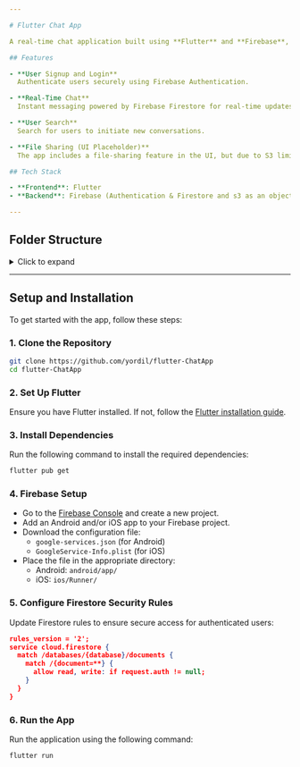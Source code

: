 ```yaml
---

# Flutter Chat App

A real-time chat application built using **Flutter** and **Firebase**, providing users with essential messaging features and a clean, intuitive interface.

## Features

- **User Signup and Login**  
  Authenticate users securely using Firebase Authentication.  

- **Real-Time Chat**  
  Instant messaging powered by Firebase Firestore for real-time updates.  

- **User Search**  
  Search for users to initiate new conversations.  

- **File Sharing (UI Placeholder)**  
  The app includes a file-sharing feature in the UI, but due to S3 limit it is not working

## Tech Stack

- **Frontend**: Flutter  
- **Backend**: Firebase (Authentication & Firestore and s3 as an object storage)

---
```


## Folder Structure

<details>
<summary>Click to expand</summary>

```
lib/
├── main.dart          // Entry point of the app
├──helper/            // Helper functions for uploader and notification provider
├── pages/          // all Uis and logics (auth, Firestore operations , chat and all pages)
├── models/            // Data models for users and messages         
```

</details>

---

## Setup and Installation

To get started with the app, follow these steps:

### 1. **Clone the Repository**
```bash
git clone https://github.com/yordil/flutter-ChatApp
cd flutter-ChatApp
```

### 2. **Set Up Flutter**
Ensure you have Flutter installed. If not, follow the [Flutter installation guide](https://docs.flutter.dev/get-started/install).

### 3. **Install Dependencies**
Run the following command to install the required dependencies:
```bash
flutter pub get
```

### 4. **Firebase Setup**
- Go to the [Firebase Console](https://console.firebase.google.com/) and create a new project.
- Add an Android and/or iOS app to your Firebase project.
- Download the configuration file:
  - `google-services.json` (for Android)  
  - `GoogleService-Info.plist` (for iOS)  
- Place the file in the appropriate directory:
  - Android: `android/app/`
  - iOS: `ios/Runner/`

### 5. **Configure Firestore Security Rules**
Update Firestore rules to ensure secure access for authenticated users:
```json
rules_version = '2';
service cloud.firestore {
  match /databases/{database}/documents {
    match /{document=**} {
      allow read, write: if request.auth != null;
    }
  }
}
```

### 6. **Run the App**
Run the application using the following command:
```bash
flutter run
```
